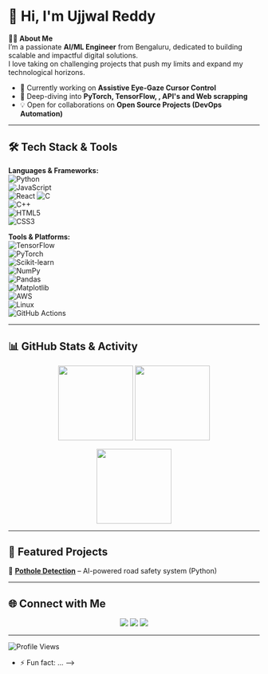 # 👋 Hi, I'm Ujjwal Reddy

🙋‍♂️ **About Me**  
I’m a passionate **AI/ML Engineer** from Bengaluru, dedicated to building scalable and impactful digital solutions.  
I love taking on challenging projects that push my limits and expand my technological horizons.  

- 🚀 Currently working on **Assistive Eye-Gaze Cursor Control**  
- 🌱 Deep-diving into **PyTorch, TensorFlow, , API's and Web scrapping**  
- 💡 Open for collaborations on **Open Source Projects (DevOps Automation)**  

---

## 🛠️ Tech Stack & Tools  

**Languages & Frameworks:**  
![Python](https://img.shields.io/badge/Python-3670A0?style=for-the-badge&logo=python&logoColor=ffdd54)  
![JavaScript](https://img.shields.io/badge/JavaScript-323330?style=for-the-badge&logo=javascript&logoColor=F7DF1E)  
![React](https://img.shields.io/badge/React-20232A?style=for-the-badge&logo=react&logoColor=61DAFB)
![C](https://img.shields.io/badge/C-A8B9CC?style=for-the-badge&logo=c&logoColor=black)  
![C++](https://img.shields.io/badge/C++-00599C?style=for-the-badge&logo=cplusplus&logoColor=white)  
![HTML5](https://img.shields.io/badge/HTML5-E34F26?style=for-the-badge&logo=html5&logoColor=white)  
![CSS3](https://img.shields.io/badge/CSS3-1572B6?style=for-the-badge&logo=css3&logoColor=white)

**Tools & Platforms:**  
![TensorFlow](https://img.shields.io/badge/TensorFlow-FF6F00?style=for-the-badge&logo=tensorflow&logoColor=white)  
![PyTorch](https://img.shields.io/badge/PyTorch-EE4C2C?style=for-the-badge&logo=pytorch&logoColor=white)  
![Scikit-learn](https://img.shields.io/badge/Scikit--learn-F7931E?style=for-the-badge&logo=scikit-learn&logoColor=white)  
![NumPy](https://img.shields.io/badge/NumPy-013243?style=for-the-badge&logo=numpy&logoColor=white)  
![Pandas](https://img.shields.io/badge/Pandas-150458?style=for-the-badge&logo=pandas&logoColor=white)  
![Matplotlib](https://img.shields.io/badge/Matplotlib-11557C?style=for-the-badge&logo=plotly&logoColor=white)  
![AWS](https://img.shields.io/badge/AWS-232F3E?style=for-the-badge&logo=amazon-aws&logoColor=white)  
![Linux](https://img.shields.io/badge/Linux-FCC624?style=for-the-badge&logo=linux&logoColor=black)  
![GitHub Actions](https://img.shields.io/badge/GitHub_Actions-2088FF?style=for-the-badge&logo=github-actions&logoColor=white)  

---

## 📊 GitHub Stats & Activity  

<p align="center">
  <img src="https://github-readme-stats.vercel.app/api?username=sam-2707&show_icons=true&theme=radical" height="150" />
  <img src="https://github-readme-streak-stats.herokuapp.com/?user=sam-2707&theme=radical" height="150" />
</p>

<p align="center">
  <img src="https://github-readme-stats.vercel.app/api/top-langs/?username=sam-2707&layout=compact&theme=radical" height="150" />
</p>

---

## 📌 Featured Projects

🔹 [**Pothole Detection**](https://github.com/Ujjwalreddy16/Pothole_detection) – AI-powered road safety system (Python)   

---

## 🌐 Connect with Me  

<p align="center">
  <a href="https://www.linkedin.com/in/in/ujjwal-reddy-43238125a/"><img src="https://img.shields.io/badge/LinkedIn-0A66C2?style=for-the-badge&logo=linkedin&logoColor=white"/></a>
  <a href="mailto:ujjwalreddy07@gmail.com"><img src="https://img.shields.io/badge/Email-D14836?style=for-the-badge&logo=gmail&logoColor=white"/></a>
  <a href="https://github.com/Ujjwalreddy16/"><img src="https://img.shields.io/badge/Portfolio-000000?style=for-the-badge&logo=vercel&logoColor=white"/></a>
</p>  

---

![Profile Views](https://komarev.com/ghpvc/?username=sam-2707&label=Profile%20Views&color=blue&style=flat)


- ⚡ Fun fact: ...
-->
